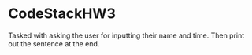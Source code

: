 # CodeStackHW3
Tasked with asking the user for inputting their name and time. Then print out the sentence at the end.
